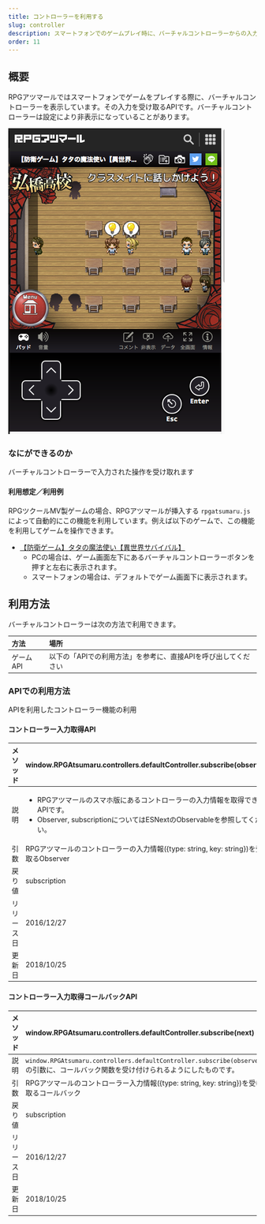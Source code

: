 ```yaml
---
title: コントローラーを利用する
slug: controller
description: スマートフォンでのゲームプレイ時に、バーチャルコントローラーからの入力を受け取るためのAPIです。
order: 11
---
```


## 概要
RPGアツマールではスマートフォンでゲームをプレイする際に、バーチャルコントローラーを表示しています。その入力を受け取るAPIです。バーチャルコントローラーは設定により非表示になっていることがあります。

![コントローラー](/images/controller.png)

### なにができるのか

 バーチャルコントローラーで入力された操作を受け取れます


#### 利用想定／利用例

RPGツクールMV製ゲームの場合、RPGアツマールが挿入する `rpgatsumaru.js` によって自動的にこの機能を利用しています。例えば以下のゲームで、この機能を利用してゲームを操作できます。

- [【防衛ゲーム】タタの魔法使い【異世界サバイバル】](https://game.nicovideo.jp/atsumaru/games/gm7601)
  - PCの場合は、ゲーム画面左下にあるバーチャルコントローラーボタンを押すと左右に表示されます。
  - スマートフォンの場合は、デフォルトでゲーム画面下に表示されます。

## 利用方法

バーチャルコントローラーは次の方法で利用できます。

方法 | 場所
:---|:---
ゲームAPI | 以下の「APIでの利用方法」を参考に、直接APIを呼び出してください

### APIでの利用方法
APIを利用したコントローラー機能の利用

#### コントローラー入力取得API
メソッド | window.RPGAtsumaru.controllers.defaultController.subscribe(observer)
:---|:---
説明 | <ul><li>RPGアツマールのスマホ版にあるコントローラーの入力情報を取得できるAPIです。</li><li>Observer, subscriptionについてはESNextのObservableを参照してください。</li></ul>
引数 | RPGアツマールのコントローラーの入力情報({type: string, key: string})を受け取るObserver
戻り値 | subscription
リリース日 | 2016/12/27
更新日 | 2018/10/25

#### コントローラー入力取得コールバックAPI
メソッド | window.RPGAtsumaru.controllers.defaultController.subscribe(next)
:---|:---
説明 | `window.RPGAtsumaru.controllers.defaultController.subscribe(observer)` の引数に、コールバック関数を受け付けられるようにしたものです。
引数 | RPGアツマールのコントローラー入力情報({type: string, key: string})を受け取るコールバック
戻り値 | subscription
リリース日 | 2016/12/27
更新日 | 2018/10/25
